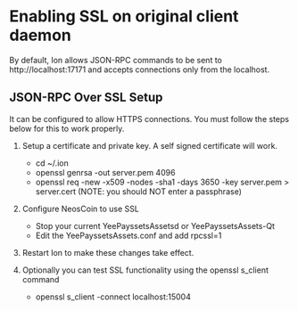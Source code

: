 Enabling SSL on original client daemon
======================================
By default, Ion allows JSON-RPC commands to be sent to http://localhost:17171
and accepts connections only from the localhost.

JSON-RPC Over SSL Setup
-----------------------
It can be configured to allow HTTPS connections.  You must follow the steps below
for this to work properly.

1. Setup a certificate and private key.  A self signed certificate will work.
    * cd ~/.ion
    * openssl genrsa -out server.pem 4096
    * openssl req -new -x509 -nodes -sha1 -days 3650 -key server.pem > server.cert
    (NOTE: you should NOT enter a passphrase)

2. Configure NeosCoin to use SSL
    * Stop your current YeePayssetsAssetsd or YeePayssetsAssets-Qt
    * Edit the YeePayssetsAssets.conf and add
      rpcssl=1

3. Restart Ion to make these changes take effect.

4. Optionally you can test SSL functionality using the openssl s_client command
    * openssl s_client -connect localhost:15004
